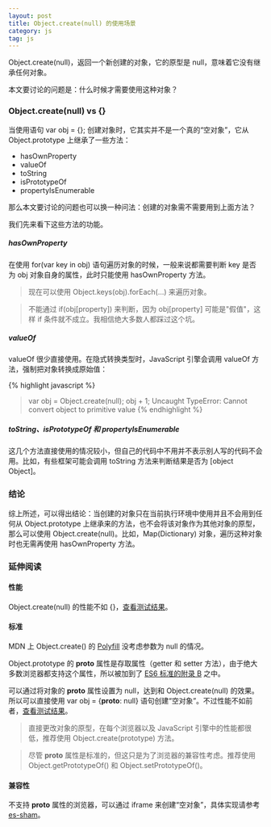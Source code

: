 ```yaml
---
layout: post
title: Object.create(null) 的使用场景
category: js
tag: js
---
```


Object.create(null)，返回一个新创建的对象，它的原型是 null，意味着它没有继承任何对象。

本文要讨论的问题是：什么时候才需要使用这种对象？

### Object.create(null) vs {}

当使用语句 var obj = {}; 创建对象时，它其实并不是一个真的“空对象”，它从 Object.prototype 上继承了一些方法：

  * hasOwnProperty
  * valueOf
  * toString
  * isPrototypeOf
  * propertyIsEnumerable

那么本文要讨论的问题也可以换一种问法：创建的对象需不需要用到上面方法？

我们先来看下这些方法的功能。

##### hasOwnProperty

在使用 for(var key in obj) 语句遍历对象的时候，一般来说都需要判断 key 是否为 obj 对象自身的属性，此时只能使用 hasOwnProperty 方法。

>现在可以使用 Object.keys(obj).forEach(...) 来遍历对象。

>不能通过 if(obj[property]) 来判断，因为 obj[property] 可能是"假值"，这样 if 条件就不成立。我相信绝大多数人都踩过这个坑。

##### valueOf

valueOf 很少直接使用。在隐式转换类型时，JavaScript 引擎会调用 valueOf 方法，强制把对象转换成原始值：

{% highlight javascript %}
> var obj = Object.create(null);
> obj + 1;
Uncaught TypeError: Cannot convert object to primitive value
{% endhighlight %}

##### toString、isPrototypeOf 和 propertyIsEnumerable

这几个方法直接使用的情况较小，但自己的代码中不用并不表示别人写的代码不会用。比如，有些框架可能会调用 toString 方法来判断结果是否为 [object Object]。

### 结论

综上所述，可以得出结论：当创建的对象只在当前执行环境中使用并且不会用到任何从 Object.prototype 上继承来的方法，也不会将该对象作为其他对象的原型，那么可以使用 Object.create(null)。比如，Map(Dictionary) 对象，遍历这种对象时也无需再使用 hasOwnProperty 方法。

### 延伸阅读

#### 性能

Object.create(null) 的性能不如 {}，[查看测试结果](https://jsperf.com/object-create-null-vs-literal/2)。

#### 标准

MDN 上 Object.create() 的 [Polyfill](https://developer.mozilla.org/en-US/docs/Web/JavaScript/Reference/Global_Objects/Object/create) 没考虑参数为 null 的情况。

Object.prototype 的 __proto__ 属性是存取属性（getter 和 setter 方法），由于绝大多数浏览器都支持这个属性，所以被加到了 [ES6 标准的附录 B](http://www.ecma-international.org/ecma-262/6.0/#sec-additional-properties-of-the-object.prototype-object) 之中。

可以通过将对象的 __proto__ 属性设置为 null，达到和 Object.create(null) 的效果。所以可以直接使用 var obj = {__proto__: null} 语句创建“空对象”。不过性能不如前者，[查看测试结果](https://jsperf.com/object-create-null-vs-literal/24)。

>直接更改对象的原型，在每个浏览器以及 JavaScript 引擎中的性能都很低，推荐使用 Object.create(prototype) 方法。

>尽管 __proto__ 属性是标准的，但这只是为了浏览器的兼容性考虑。推荐使用 Object.getPrototypeOf() 和 Object.setPrototypeOf()。


#### 兼容性

不支持 __proto__ 属性的浏览器，可以通过 iframe 来创建“空对象”，具体实现请参考 [es-sham](https://github.com/es-shims/es5-shim/blob/master/es5-sham.js#LC195)。


[1]: http://stackoverflow.com/questions/32262809/is-it-bad-practice-to-use-object-createnull-versus
[2]: http://ferrante.pl/frontend/javascript/objectcreate-history-and-memory-leaks/
[3]: http://javascript.crockford.com/prototypal.html
[4]: http://www.devthought.com/2012/01/18/an-object-is-not-a-hash/
[5]: http://www.2ality.com/2012/01/objects-as-maps.html
[6]: http://hax.iteye.com/blog/1663476
[7]: https://www.nczonline.net/blog/2008/07/10/naked-javascript-objects/
